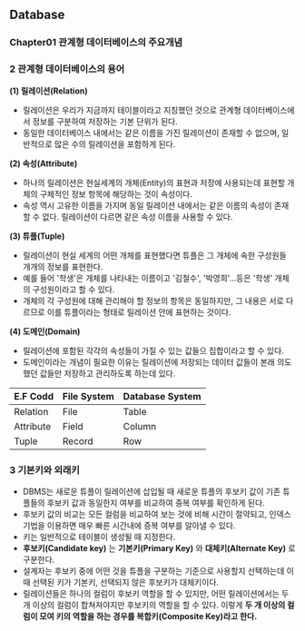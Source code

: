 
## Database
### Chapter01 관계형 데이터베이스의 주요개념 

### **2 관계형 데이터베이스의 용어**   
**(1) 릴레이션(Relation)**
- 릴레이션은 우리가 지금까지 테이블이라고 지칭했던 것으로 관계형 데이터베이스에서 정보를 구분하여 저장하는 기본 단위가 된다. 
- 동일한 데이터베이스 내에서는 같은 이름을 가진 릴레이션이 존재할 수 없으며, 일반적으로 많은 수의 릴레이션을 포함하게 된다. 

**(2) 속성(Attribute)**
- 하나의 릴레이션은 현실세계의 개체(Entity)의 표현과 저장에 사용되는데 표현할 개체의 구체적인 정보 항목에 해당하는 것이 속성이다. 
- 속성 역시 고유한 이름을 가지며 동일 릴레이션 내에서는 같은 이름의 속성이 존재할 수 없다. 릴레이션이 다르면 같은 속성 이름을 사용할 수 있다. 

**(3) 튜플(Tuple)**
- 릴레이션이 현실 세계의 어떤 개체를 표현했다면 튜플은 그 개체에 속한 구성원들 개개의 정보를 표현한다. 
- 예를 들어 '학생'은 개체를 나타내는 이름이고 '김철수', '박영희'...등은 '학생' 개체의 구성원이라고 할 수 있다.
- 개체의 각 구성원에 대해 관리해야 할 정보의 항목은 동일하지만, 그 내용은 서로 다르므로 이를 튜플이라는 형태로 릴레이션 안에 표현하는 것이다. 
 
**(4) 도메인(Domain)**
- 릴레이션에 포함된 각각의 속성들이 가질 수 있는 값들으 집합이라고 할 수 있다. 
- 도메인이라는 개념이 필요한 이유는 릴레이션에 저장되는 데이터 값들이 본래 의도했던 값들만 저장하고 관리하도록 하는데 있다.     

|E.F Codd |File System|Database System|
|----|-----|------|
|Relation|File|Table|
|Attribute|Field|Column|
|Tuple|Record|Row|

### **3 기본키와 외래키**
- DBMS는 새로운 튜플이 릴레이션에 삽입될 때 새로운 튜플의 후보키 값이 기존 튜플들의 후보키 값과 동일한지 여부를 비교하여 중복 여부를 확인하게 된다. 
- 후보키 값의 비교는 모든 컬럼을 비교하여 보는 것에 비해 시간이 절약되고, 인덱스 기법을 이용하면 매우 빠른 시간내에 증복 여부를 알아낼 수 있다. 
- 키는 일반적으로 테이블이 생성될 때 지정한다. 
- **후보키(Candidate key)** 는 **기본키(Primary Key)** 와 **대체키(Alternate Key)** 로 구분한다. 
- 설계자는 후보키 중에 어떤 것을 튜플을 구분하는 기준으로 사용할지 선택하는데 이때 선택된 키가 기본키, 선택되지 않은 후보키가 대체키이다.
- 릴레이션들은 하나의 컬럼이 후보키 역할을 할 수 있지만, 어떤 릴레이션에서는 두 개 이상의 컬럼이 합쳐져야지만 후보키의 역할을 할 수 있다. 이렇게 **두 개 이상의 컬럼이 모여 키의 역할을 하는 경우를 복합키(Composite Key)라고 한다.**  

